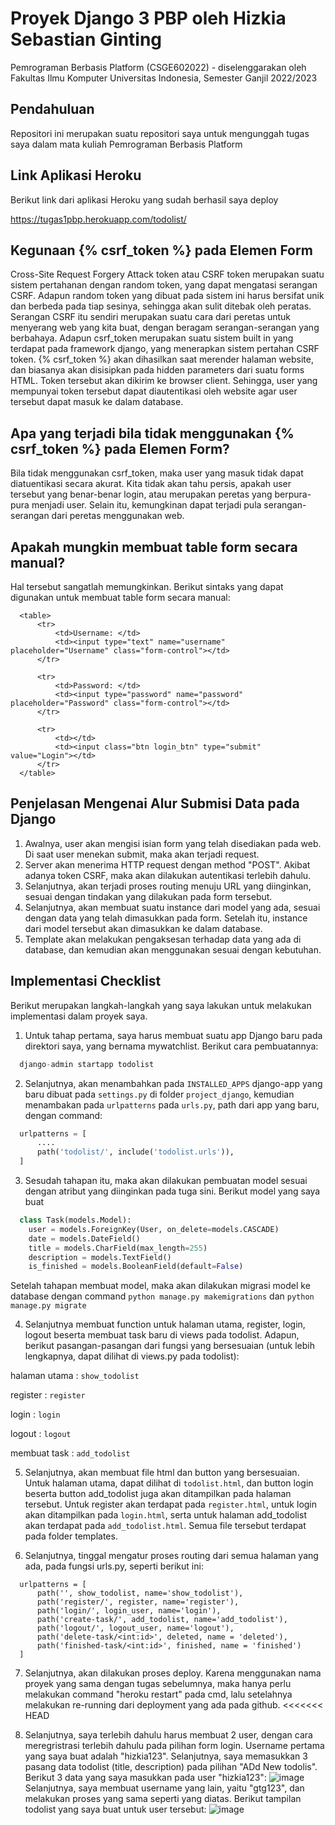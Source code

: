 # Proyek Django  3 PBP oleh Hizkia Sebastian Ginting

Pemrograman Berbasis Platform (CSGE602022) - diselenggarakan oleh Fakultas Ilmu Komputer Universitas Indonesia, Semester Ganjil 2022/2023

## Pendahuluan

Repositori ini merupakan suatu repositori saya untuk mengunggah tugas saya dalam mata kuliah Pemrograman Berbasis Platform

## Link Aplikasi Heroku

Berikut link dari aplikasi Heroku yang sudah berhasil saya deploy

https://tugas1pbp.herokuapp.com/todolist/

## Kegunaan {% csrf_token %} pada Elemen Form
Cross-Site Request Forgery Attack token atau CSRF token merupakan suatu sistem pertahanan dengan random token, yang dapat mengatasi serangan CSRF. Adapun random token yang dibuat pada sistem ini harus bersifat unik dan berbeda pada tiap sesinya, sehingga akan sulit ditebak oleh peratas. Serangan CSRF itu sendiri merupakan suatu cara dari peretas untuk menyerang web yang kita buat, dengan beragam serangan-serangan yang berbahaya. Adapun csrf_token merupakan suatu sistem built in yang terdapat pada framework django, yang menerapkan sistem pertahan CSRF token. {% csrf_token %} akan dihasilkan saat merender halaman website, dan biasanya akan disisipkan pada hidden parameters dari suatu forms HTML. Token tersebut akan dikirim ke browser client. Sehingga, user yang mempunyai token tersebut dapat diautentikasi oleh website agar user tersebut dapat masuk ke dalam database.

## Apa yang terjadi bila tidak menggunakan {% csrf_token %} pada Elemen Form?

Bila tidak menggunakan csrf_token, maka user yang masuk tidak dapat diatuentikasi secara akurat. Kita tidak akan tahu persis, apakah user tersebut yang benar-benar login, atau merupakan peretas yang berpura-pura menjadi user. Selain itu, kemungkinan dapat terjadi pula serangan-serangan dari peretas menggunakan web.

## Apakah mungkin membuat table form secara manual?

Hal tersebut sangatlah memungkinkan. Berikut sintaks yang dapat digunakan untuk membuat table form secara manual:
```
  <table>
      <tr>
          <td>Username: </td>
          <td><input type="text" name="username" placeholder="Username" class="form-control"></td>
      </tr>
              
      <tr>
          <td>Password: </td>
          <td><input type="password" name="password" placeholder="Password" class="form-control"></td>
      </tr>

      <tr>
          <td></td>
          <td><input class="btn login_btn" type="submit" value="Login"></td>
      </tr>
  </table>
```

## Penjelasan Mengenai Alur Submisi Data pada Django

1. Awalnya, user akan mengisi isian form yang telah disediakan pada web. Di saat user menekan submit, maka akan terjadi request.
2. Server akan menerima HTTP request dengan method "POST". Akibat adanya token CSRF, maka akan dilakukan autentikasi terlebih dahulu.
3. Selanjutnya, akan terjadi proses routing menuju URL yang diinginkan, sesuai dengan tindakan yang dilakukan pada form tersebut.
4. Selanjutnya, akan membuat suatu instance dari model yang ada, sesuai dengan data yang telah dimasukkan pada form. Setelah itu, instance dari model tersebut akan dimasukkan ke dalam database.
5. Template akan melakukan pengaksesan terhadap data yang ada di database, dan kemudian akan menggunakan sesuai dengan kebutuhan.

## Implementasi Checklist
Berikut merupakan langkah-langkah yang saya lakukan untuk melakukan implementasi dalam proyek saya.

1. Untuk tahap pertama, saya harus membuat suatu app Django baru pada direktori saya, yang bernama mywatchlist. Berikut cara pembuatannya:
  ```py
    django-admin startapp todolist
  ```
2. Selanjutnya, akan menambahkan pada `INSTALLED_APPS` django-app yang baru dibuat pada `settings.py` di folder
`project_django`, kemudian menambakan pada `urlpatterns` pada `urls.py`, path dari app yang baru, dengan command:
  ```py
    urlpatterns = [
        ....
        path('todolist/', include('todolist.urls')),
    ]
  ```
3. Sesudah tahapan itu, maka akan dilakukan pembuatan model sesuai dengan atribut yang diinginkan pada tuga sini. Berikut model yang saya buat
  ```py
    class Task(models.Model):
      user = models.ForeignKey(User, on_delete=models.CASCADE) 
      date = models.DateField() 
      title = models.CharField(max_length=255)
      description = models.TextField()
      is_finished = models.BooleanField(default=False)
   ```
   Setelah tahapan membuat model, maka akan dilakukan migrasi model ke database dengan command ```python manage.py makemigrations``` dan ```python manage.py migrate```

4. Selanjutnya membuat function untuk halaman utama, register, login, logout beserta membuat task baru di views pada todolist. Adapun, berikut pasangan-pasangan dari fungsi yang bersesuaian (untuk lebih lengkapnya, dapat dilihat di views.py pada todolist):

halaman utama : ```show_todolist```

register      : ```register```

login         : ```login```

logout        : ```logout```

membuat task  : ```add_todolist```

5. Selanjutnya, akan membuat file html dan button yang bersesuaian. Untuk halaman utama, dapat dilihat di ```todolist.html```, dan button login beserta button add_todolist juga akan ditampilkan pada halaman tersebut. Untuk register akan terdapat pada ```register.html```, untuk login akan ditampilkan pada ```login.html```, serta untuk halaman add_todolist akan terdapat pada ```add_todolist.html```. Semua file tersebut terdapat pada folder templates.

6. Selanjutnya, tinggal mengatur proses routing dari semua halaman yang ada, pada fungsi urls.py, seperti berikut ini:
```
  urlpatterns = [
      path('', show_todolist, name='show_todolist'),
      path('register/', register, name='register'),
      path('login/', login_user, name='login'),
      path('create-task/', add_todolist, name='add_todolist'),
      path('logout/', logout_user, name='logout'),
      path('delete-task/<int:id>', deleted, name = 'deleted'),
      path('finished-task/<int:id>', finished, name = 'finished')
  ]
```

7. Selanjutnya, akan dilakukan proses deploy. Karena menggunakan nama proyek yang sama dengan tugas sebelumnya, maka hanya perlu melakukan command "heroku restart" pada cmd, lalu setelahnya melakukan re-running dari deployment yang ada pada github.
<<<<<<< HEAD

8. Selanjutnya, saya terlebih dahulu harus membuat 2 user, dengan cara meregristrasi terlebih dahulu pada pilihan form login. Username pertama yang saya buat adalah "hizkia123". Selanjutnya, saya memasukkan 3 pasang data todolist (title, description) pada pilihan "ADd New todolis". Berikut 3 data yang saya masukkan pada user "hizkia123":
![image](https://user-images.githubusercontent.com/92731992/192939817-43d4d95d-6e33-4b1f-adb3-e7d00eecbb68.png)
Selanjutnya, saya membuat username yang lain, yaitu "gtg123", dan melakukan proses yang sama seperti yang diatas. Berikut tampilan todolist yang saya buat untuk user tersebut:
![image](https://user-images.githubusercontent.com/92731992/192939987-1edce8eb-b048-4194-b291-d1bc682c45ba.png)
